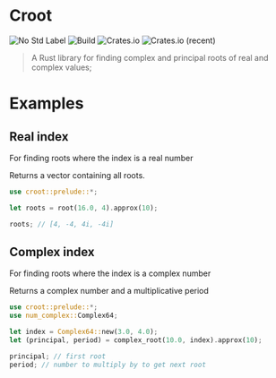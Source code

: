 # Croot

![No Std Label](https://img.shields.io/badge/no--std-yes-blue?style=for-the-badge)
![Build](https://img.shields.io/github/actions/workflow/status/Ross-Morgan/croot/rust.yml?style=for-the-badge)
![Crates.io](https://img.shields.io/crates/v/croot?style=for-the-badge)
![Crates.io (recent)](https://img.shields.io/crates/dr/croot?style=for-the-badge)

> A Rust library for finding complex and principal roots of real and complex values;

# Examples

## Real index

For finding roots where the index is a real number

Returns a vector containing all roots.

```rust
use croot::prelude::*;

let roots = root(16.0, 4).approx(10);

roots; // [4, -4, 4i, -4i]
```

## Complex index

For finding roots where the index is a complex number

Returns a complex number and a multiplicative period

```rust
use croot::prelude::*;
use num_complex::Complex64;

let index = Complex64::new(3.0, 4.0);
let (principal, period) = complex_root(10.0, index).approx(10);

principal; // first root
period; // number to multiply by to get next root
```
